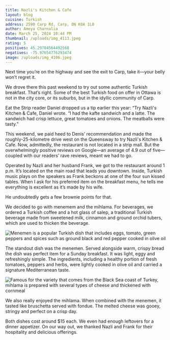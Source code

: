 ```yaml
---
title: Nazli's Kitchen & Cafe
layout: blog
cuisine: Turkish
address: 2590 Carp Rd, Carp, ON K0A 1L0
author: Ameya Charnalia
date: March 25, 2024 10:44 PM
thumbnail: /uploads/img_4113.jpeg
rating: 5
positives: 45.29704564492568
negatives: -75.97654776293474
image: /uploads/img_4106.jpeg
---
```

Next time you’re on the highway and see the exit to Carp, take it—your belly won’t regret it.

We drove there this past weekend to try out some authentic Turkish breakfast. That’s right. Some of the best Turkish food on offer in Ottawa is not in the city core, or its suburbs, but in the idyllic community of Carp.

Eat the Strip reader Daniel dropped us a tip earlier this year: “Try Nazli's Kitchen & Cafe, Daniel wrote. “I had the kafte sandwich and a latte. The sandwich had crisp lettuce, great tomatoes and onions. The meatballs were tasty.”

This weekend, we paid heed to Denis’ recommendation and made the roughly-25-kilometre drive west on the Queensway to try Nazli's Kitchen & Cafe. Now, admittedly, the restaurant is not located in a strip mall. But the overwhelmingly positive reviews on Google—an average of 4.9 out of five—coupled with our readers’ rave reviews, meant we had to go.

Operated by Nazli and her husband Frank, we got to the restaurant around 1 p.m. It’s located on the main road that leads you downtown. Inside, Turkish music plays on the speakers as Frank beckons at one of the four sun kissed tables. When I ask for his preferred item on the breakfast menu, he tells me everything is excellent as it’s made by his wife.

He undoubtedly gets a few brownie points for that.

We decided to go with menemem and the mihlama. For beverages, we ordered a Turkish coffee and a hot glass of salep, a traditional Turkish beverage made from sweetened milk, cinnamon and ground orchid tubers, which are used to thicken the beverage.

![Menemen is a popular Turkish dish that includes eggs, tomato, green peppers and spices such as ground black and red pepper cooked in olive oil](/uploads/img_4113.jpeg "Nazli's Kitchen & Cafe menemen")

The standout dish was the menemen. Served alongside warm, crispy bread the dish was perfect item for a Sunday breakfast. It was light, eggy and refreshingly simple. The ingredients, including a healthy portion of fresh tomatoes, peppers and herbs, were lightly cooked in olive oil and carried a signature Mediterranean taste.

![Famous for the variety that comes from the Black Sea coast of Turkey, mihlama is prepared with several types of cheese and thickened with cornmeal](/uploads/img_4112.jpeg "Nazli's Kitchen & Cafe mihlama")

We also really enjoyed the mihlama. When combined with the menemen, it tasted like bruschetta served with fondue. The melted cheese was gooey, stringy and perfect on a crisp day.

Both dishes cost around $15 each. We even had enough leftovers for a dinner appetizer. On our way out, we thanked Nazli and Frank for their hospitality and delicious offerings.